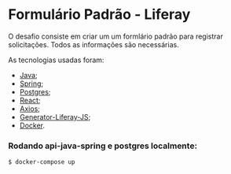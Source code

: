 # Formulário Padrão - Liferay

O desafio consiste em criar um um formlário padrão para registrar solicitações. Todos as informações são necessárias.

As tecnologias usadas foram:
- [Java](https://www.java.com/pt-BR/);
- [Spring](https://spring.io/);
- [Postgres](https://www.postgresql.org/);
- [React](https://pt-br.reactjs.org/);
- [Axios](https://www.npmjs.com/package/axios);
- [Generator-Liferay-JS](https://www.npmjs.com/package/generator-liferay-js);
- [Docker](https://www.docker.com/).


### Rodando api-java-spring e postgres localmente:

```
$ docker-compose up
```
